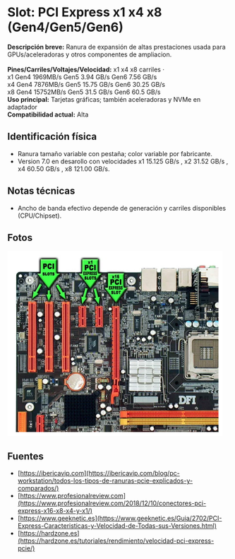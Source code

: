 # Slot: PCI Express x1 x4 x8 (Gen4/Gen5/Gen6)

**Descripción breve:** Ranura de expansión de altas prestaciones usada para GPUs/aceleradoras y otros componentes de ampliacion. <br><br>
**Pines/Carriles/Voltajes/Velocidad:** x1 x4 x8 carriles ·<br>x1 Gen4 1969MB/s Gen5 3.94 GB/s Gen6 7.56 GB/s <br>x4 Gen4 7876MB/s Gen5 15.75 GB/s Gen6 30.25 GB/s <br>x8 Gen4 15752MB/s Gen5 31.5 GB/s Gen6 60.5 GB/s<br>
**Uso principal:** Tarjetas gráficas; también aceleradoras y NVMe en adaptador  
**Compatibilidad actual:** Alta

## Identificación física
- Ranura tamaño variable con pestaña; color variable por fabricante.
- Version 7.0 en desarollo con velocidades x1 15.125 GB/s , x2 31.52 GB/s , x4 60.50 GB/s , x8 121.00 GB/s.

## Notas técnicas
- Ancho de banda efectivo depende de generación y carriles disponibles (CPU/Chipset).

## Fotos
![PCIe](../../../assets/img/12-slots_expansion/pciex.png "PCIe")

## Fuentes
- [https://ibericavip.com](https://ibericavip.com/blog/pc-workstation/todos-los-tipos-de-ranuras-pcie-explicados-y-comparados/)
- [https://www.profesionalreview.com](https://www.profesionalreview.com/2018/12/10/conectores-pci-express-x16-x8-x4-y-x1/)
- [https://www.geeknetic.es](https://www.geeknetic.es/Guia/2702/PCI-Express-Caracteristicas-y-Velocidad-de-Todas-sus-Versiones.html)
- [https://hardzone.es](https://hardzone.es/tutoriales/rendimiento/velocidad-pci-express-pcie/)